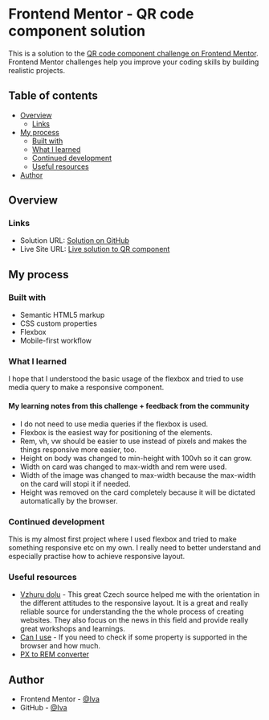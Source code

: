 # Frontend Mentor - QR code component solution

This is a solution to the [QR code component challenge on Frontend Mentor](https://www.frontendmentor.io/challenges/qr-code-component-iux_sIO_H). Frontend Mentor challenges help you improve your coding skills by building realistic projects. 

## Table of contents

- [Overview](#overview)
  - [Links](#links)
- [My process](#my-process)
  - [Built with](#built-with)
  - [What I learned](#what-i-learned)
  - [Continued development](#continued-development)
  - [Useful resources](#useful-resources)
- [Author](#author)


## Overview

### Links

- Solution URL: [Solution on GitHub](https://github.com/Ivuska/frontendmentor-QR-code-component)
- Live Site URL: [Live solution to QR component](https://ivuska.github.io/frontendmentor-QR-code-component/)

## My process

### Built with

- Semantic HTML5 markup
- CSS custom properties
- Flexbox
- Mobile-first workflow

### What I learned

I hope that I understood the basic usage of the flexbox and tried to use media query to make a responsive component.

#### My learning notes from this challenge + feedback from the community
- I do not need to use media queries if the flexbox is used.
- Flexbox is the easiest way for positioning of the elements.
- Rem, vh, vw should be easier to use instead of pixels and makes the things responsive more easier, too.
- Height on body was changed to min-height with 100vh so it can grow. 
- Width on card was changed to max-width and rem were used.
- Width of the image was changed to max-width because the max-width on the card will stopi it if needed.
- Height was removed on the card completely because it will be dictated automatically by the browser.

### Continued development

This is my almost first project where I used flexbox and tried to make something responsive etc on my own. 
I really need to better understand and especially practise how to achieve responsive layout. 

### Useful resources

- [Vzhuru dolu](https://www.vzhurudolu.cz) - This great Czech source helped me with the orientation in the different attitudes to the responsive layout. It is a great and really reliable source for understanding the the whole process of creating websites.
They also focus on the news in this field and provide really great workshops and learnings. 
- [Can I use](https://www.caniuse.com) - If you need to check if some property is supported in the browser and how much.
- [PX to REM converter](https://nekocalc.com/px-to-rem-converter) 

## Author
- Frontend Mentor - [@Iva](https://www.frontendmentor.io/profile/Ivuska)
- GitHub - [@Iva](https://https://github.com/Ivuska)
